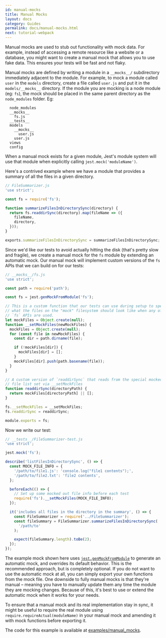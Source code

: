 ```yaml
---
id: manual-mocks
title: Manual Mocks
layout: docs
category: Guides
permalink: docs/manual-mocks.html
next: tutorial-webpack
---
```


Manual mocks are used to stub out functionality with mock data. For example, instead of accessing a remote resource like a website or a database, you might want to create a manual mock that allows you to use fake data. This ensures your tests will be fast and not flaky.

Manual mocks are defined by writing a module in a `__mocks__/` subdirectory
immediately adjacent to the module. For example, to mock a module called
``user`` in the ``models`` directory, create a file called ``user.js`` and
put it in the ``models/__mocks__`` directory. If the module you are mocking is
a node module (eg: `fs`), the mock should be placed in the same parent
directory as the ``node_modules`` folder. Eg:

```
  node_modules
  __mocks__
    fs.js
  __tests__
  models
    __mocks__
      user.js
    user.js
  views
  config
```

When a manual mock exists for a given module, Jest's module system will use that module when explicitly calling `jest.mock('moduleName')`.

Here's a contrived example where we have a module that provides a summary of
all the files in a given directory.

```javascript
// FileSummarizer.js
'use strict';

const fs = require('fs');

function summarizeFilesInDirectorySync(directory) {
  return fs.readdirSync(directory).map(fileName => ({
    fileName,
    directory,
  }));
}

exports.summarizeFilesInDirectorySync = summarizeFilesInDirectorySync;
```

Since we'd like our tests to avoid actually hitting the disk (that's pretty
slow and fragile), we create a manual mock for the `fs` module by extending an
automatic mock. Our manual mock will implement custom versions of the `fs` APIs
that we can build on for our tests:

```javascript
// __mocks__/fs.js
'use strict';

const path = require('path');

const fs = jest.genMockFromModule('fs');

// This is a custom function that our tests can use during setup to specify
// what the files on the "mock" filesystem should look like when any of the
// `fs` APIs are used.
let mockFiles = Object.create(null);
function __setMockFiles(newMockFiles) {
  mockFiles = Object.create(null);
  for (const file in newMockFiles) {
    const dir = path.dirname(file);

    if (!mockFiles[dir]) {
      mockFiles[dir] = [];
    }
    mockFiles[dir].push(path.basename(file));
  }
}

// A custom version of `readdirSync` that reads from the special mocked out
// file list set via __setMockFiles
function readdirSync(directoryPath) {
  return mockFiles[directoryPath] || [];
}

fs.__setMockFiles = __setMockFiles;
fs.readdirSync = readdirSync;

module.exports = fs;
```

Now we write our test:

```javascript
// __tests__/FileSummarizer-test.js
'use strict';

jest.mock('fs');

describe('listFilesInDirectorySync', () => {
  const MOCK_FILE_INFO = {
    '/path/to/file1.js': 'console.log("file1 contents");',
    '/path/to/file2.txt': 'file2 contents',
  };

  beforeEach(() => {
    // Set up some mocked out file info before each test
    require('fs').__setMockFiles(MOCK_FILE_INFO);
  });

  it('includes all files in the directory in the summary', () => {
    const FileSummarizer = require('../FileSummarizer');
    const fileSummary = FileSummarizer.summarizeFilesInDirectorySync(
      '/path/to'
    );

    expect(fileSummary.length).toBe(2);
  });
});
```

The example mock shown here uses [`jest.genMockFromModule`](/jest/docs/api.html#jestgenmockfrommodulemodulename)
to generate an automatic mock, and overrides its default behavior. This is the
recommended approach, but is completely optional. If you do not want to use the
automatic mock at all, you can simply export your own functions from the mock
file. One downside to fully manual mocks is that they're manual –
meaning you have to manually update them any time the module they are mocking
changes. Because of this, it's best to use or extend the automatic mock when it
works for your needs.

To ensure that a manual mock and its real implementation stay in sync, it might be useful to require the real module using `require.requireActual(moduleName)` in your manual mock and amending it with mock functions before exporting it.

The code for this example is available at
[examples/manual_mocks](https://github.com/facebook/jest/tree/master/examples/manual_mocks).
